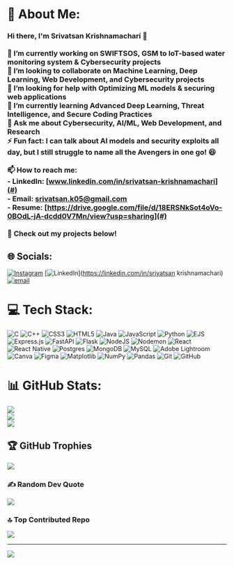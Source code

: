 # 💫 About Me:
### Hi there, I'm Srivatsan Krishnamachari 👋  <br><br>🔭 I’m currently working on **SWIFTSOS, GSM to IoT-based water monitoring system & Cybersecurity projects**  <br>👯 I’m looking to collaborate on **Machine Learning, Deep Learning, Web Development, and Cybersecurity projects**  <br>🤝 I’m looking for help with **Optimizing ML models & securing web applications**  <br>🌱 I’m currently learning **Advanced Deep Learning, Threat Intelligence, and Secure Coding Practices**  <br>💬 Ask me about **Cybersecurity, AI/ML, Web Development, and Research**  <br>⚡ Fun fact: **I can talk about AI models and security exploits all day, but I still struggle to name all the Avengers in one go!** 😆  <br><br>📫 How to reach me:  <br>- LinkedIn: [www.linkedin.com/in/srivatsan-krishnamachari](#)  <br>- Email: [srivatsan.k05@gmail.com](#)  <br>- Resume: [https://drive.google.com/file/d/18ERSNkSot4oVo-0BOdL-jA-dcdd0V7Mn/view?usp=sharing](#)  <br><br>🚀 **Check out my projects below!**  <br>


## 🌐 Socials:
[![Instagram](https://img.shields.io/badge/Instagram-%23E4405F.svg?logo=Instagram&logoColor=white)](https://instagram.com/Srivatsan.k05) [![LinkedIn](https://img.shields.io/badge/LinkedIn-%230077B5.svg?logo=linkedin&logoColor=white)](https://linkedin.com/in/srivatsan krishnamachari) [![email](https://img.shields.io/badge/Email-D14836?logo=gmail&logoColor=white)](mailto:srivastan.k05@gmail.com) 

# 💻 Tech Stack:
![C](https://img.shields.io/badge/c-%2300599C.svg?style=flat&logo=c&logoColor=white) ![C++](https://img.shields.io/badge/c++-%2300599C.svg?style=flat&logo=c%2B%2B&logoColor=white) ![CSS3](https://img.shields.io/badge/css3-%231572B6.svg?style=flat&logo=css3&logoColor=white) ![HTML5](https://img.shields.io/badge/html5-%23E34F26.svg?style=flat&logo=html5&logoColor=white) ![Java](https://img.shields.io/badge/java-%23ED8B00.svg?style=flat&logo=openjdk&logoColor=white) ![JavaScript](https://img.shields.io/badge/javascript-%23323330.svg?style=flat&logo=javascript&logoColor=%23F7DF1E) ![Python](https://img.shields.io/badge/python-3670A0?style=flat&logo=python&logoColor=ffdd54) ![EJS](https://img.shields.io/badge/ejs-%23B4CA65.svg?style=flat&logo=ejs&logoColor=black) ![Express.js](https://img.shields.io/badge/express.js-%23404d59.svg?style=flat&logo=express&logoColor=%2361DAFB) ![FastAPI](https://img.shields.io/badge/FastAPI-005571?style=flat&logo=fastapi) ![Flask](https://img.shields.io/badge/flask-%23000.svg?style=flat&logo=flask&logoColor=white) ![NodeJS](https://img.shields.io/badge/node.js-6DA55F?style=flat&logo=node.js&logoColor=white) ![Nodemon](https://img.shields.io/badge/NODEMON-%23323330.svg?style=flat&logo=nodemon&logoColor=%BBDEAD) ![React](https://img.shields.io/badge/react-%2320232a.svg?style=flat&logo=react&logoColor=%2361DAFB) ![React Native](https://img.shields.io/badge/react_native-%2320232a.svg?style=flat&logo=react&logoColor=%2361DAFB) ![Postgres](https://img.shields.io/badge/postgres-%23316192.svg?style=flat&logo=postgresql&logoColor=white) ![MongoDB](https://img.shields.io/badge/MongoDB-%234ea94b.svg?style=flat&logo=mongodb&logoColor=white) ![MySQL](https://img.shields.io/badge/mysql-4479A1.svg?style=flat&logo=mysql&logoColor=white) ![Adobe Lightroom](https://img.shields.io/badge/Adobe%20Lightroom-31A8FF.svg?style=flat&logo=Adobe%20Lightroom&logoColor=white) ![Canva](https://img.shields.io/badge/Canva-%2300C4CC.svg?style=flat&logo=Canva&logoColor=white) ![Figma](https://img.shields.io/badge/figma-%23F24E1E.svg?style=flat&logo=figma&logoColor=white) ![Matplotlib](https://img.shields.io/badge/Matplotlib-%23ffffff.svg?style=flat&logo=Matplotlib&logoColor=black) ![NumPy](https://img.shields.io/badge/numpy-%23013243.svg?style=flat&logo=numpy&logoColor=white) ![Pandas](https://img.shields.io/badge/pandas-%23150458.svg?style=flat&logo=pandas&logoColor=white) ![Git](https://img.shields.io/badge/git-%23F05033.svg?style=flat&logo=git&logoColor=white) ![GitHub](https://img.shields.io/badge/github-%23121011.svg?style=flat&logo=github&logoColor=white)
# 📊 GitHub Stats:
![](https://github-readme-stats.vercel.app/api?username=SrivatsanKchari2312&theme=dark&hide_border=false&include_all_commits=true&count_private=false)<br/>
![](https://nirzak-streak-stats.vercel.app/?user=SrivatsanKchari2312&theme=dark&hide_border=false)<br/>
![](https://github-readme-stats.vercel.app/api/top-langs/?username=SrivatsanKchari2312&theme=dark&hide_border=false&include_all_commits=false&count_private=false&layout=compact)

## 🏆 GitHub Trophies
![](https://github-profile-trophy.vercel.app/?username=SrivatsanKchari2312&theme=radical&no-frame=false&no-bg=false&margin-w=4)

### ✍️ Random Dev Quote
![](https://quotes-github-readme.vercel.app/api?type=horizontal&theme=radical)

### 🔝 Top Contributed Repo
![](https://github-contributor-stats.vercel.app/api?username=SrivatsanKchari2312&limit=5&theme=dark&combine_all_yearly_contributions=true)

---
[![](https://visitcount.itsvg.in/api?id=SrivatsanKchari2312&icon=0&color=0)](https://visitcount.itsvg.in)

<!-- Proudly created with GPRM ( https://gprm.itsvg.in ) -->
